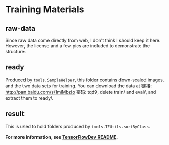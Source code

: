 # Training Materials
## raw-data
Since raw data come directly from web, I don't think I should keep it here. However, the license and a few pics are included to demonstrate the structure. 
## ready
Produced by `tools.SampleHelper`, this folder contains down-scaled images, and the two data sets for training. 
You can download the data at 链接: http://pan.baidu.com/s/1miMbzio 密码: tqd9, delete train/ and eval/, and extract them to ready/.
## result
This is used to hold folders produced by `tools.TFUtils.sortByClass`. \
\
**For more information, see [TensorFlowDev README](../).**